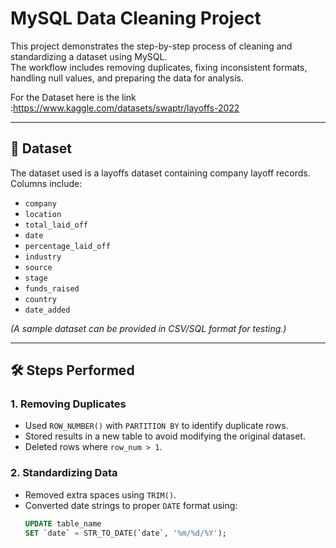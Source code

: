 # MySQL Data Cleaning Project

This project demonstrates the step-by-step process of cleaning and standardizing a dataset using MySQL.  
The workflow includes removing duplicates, fixing inconsistent formats, handling null values, and preparing the data for analysis.

For the Dataset here is the link :https://www.kaggle.com/datasets/swaptr/layoffs-2022

---

## 📌 Dataset
The dataset used is a layoffs dataset containing company layoff records.  
Columns include:
- `company`
- `location`
- `total_laid_off`
- `date`
- `percentage_laid_off`
- `industry`
- `source`
- `stage`
- `funds_raised`
- `country`
- `date_added`

*(A sample dataset can be provided in CSV/SQL format for testing.)*

---

## 🛠 Steps Performed

### 1. **Removing Duplicates**
- Used `ROW_NUMBER()` with `PARTITION BY` to identify duplicate rows.
- Stored results in a new table to avoid modifying the original dataset.
- Deleted rows where `row_num > 1`.

### 2. **Standardizing Data**
- Removed extra spaces using `TRIM()`.
- Converted date strings to proper `DATE` format using:
  ```sql
  UPDATE table_name
  SET `date` = STR_TO_DATE(`date`, '%m/%d/%Y');
